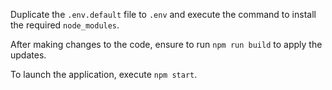 Duplicate the `.env.default` file to `.env` and execute the command to install the required `node_modules`.

After making changes to the code, ensure to run `npm run build` to apply the updates.

To launch the application, execute `npm start`.